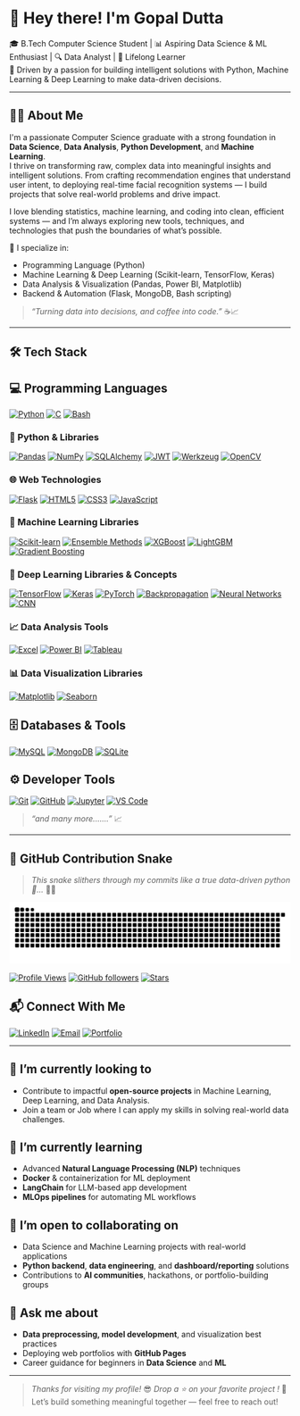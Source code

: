# 👋 Hey there! I'm Gopal Dutta                    


🎓 B.Tech Computer Science Student | 📊 Aspiring Data Science & ML Enthusiast | 🔍 Data Analyst | 🧠 Lifelong Learner  
🚀 Driven by a passion for building intelligent solutions with Python, Machine Learning & Deep Learning to make data-driven decisions.

---

## 👨‍💻 About Me

I'm a passionate Computer Science graduate with a strong foundation in **Data Science**, **Data Analysis**, **Python Development**, and **Machine Learning**.  
I thrive on transforming raw, complex data into meaningful insights and intelligent solutions. From crafting recommendation engines that understand user intent, to deploying real-time facial recognition systems — I build projects that solve real-world problems and drive impact.

I love blending statistics, machine learning, and coding into clean, efficient systems — and I’m always exploring new tools, techniques, and technologies that push the boundaries of what’s possible.


🧠 I specialize in:
- Programming Language (Python)
- Machine Learning & Deep Learning (Scikit-learn, TensorFlow, Keras)
- Data Analysis & Visualization (Pandas, Power BI, Matplotlib)
- Backend & Automation (Flask, MongoDB, Bash scripting)

> *“Turning data into decisions, and coffee into code.”* ☕📈

---

## 🛠️ Tech Stack

## 💻 Programming Languages

[![Python](https://img.shields.io/badge/-Python-3776AB?style=flat&logo=python&logoColor=white)](https://www.python.org/)
[![C](https://img.shields.io/badge/-C-A8B9CC?style=flat&logo=c&logoColor=black)](https://en.wikipedia.org/wiki/C_(programming_language))
[![Bash](https://img.shields.io/badge/-Bash-121011?style=flat&logo=gnu-bash&logoColor=white)](https://www.gnu.org/software/bash/)

### 🐍 Python & Libraries
[![Pandas](https://img.shields.io/badge/-Pandas-150458?style=flat&logo=pandas&logoColor=white)](https://pandas.pydata.org/)
[![NumPy](https://img.shields.io/badge/-NumPy-013243?style=flat&logo=numpy)](https://numpy.org/)
[![SQLAlchemy](https://img.shields.io/badge/-SQLAlchemy-CC0000?style=flat&logo=python&logoColor=white)](https://www.sqlalchemy.org/)
[![JWT](https://img.shields.io/badge/-JWT-000000?style=flat&logo=jsonwebtokens&logoColor=white)](https://jwt.io/)
[![Werkzeug](https://img.shields.io/badge/-Werkzeug-308446?style=flat&logo=python&logoColor=white)](https://werkzeug.palletsprojects.com/)
[![OpenCV](https://img.shields.io/badge/-OpenCV-5C3EE8?style=flat&logo=opencv&logoColor=white)](https://opencv.org/)

### 🌐 Web Technologies
[![Flask](https://img.shields.io/badge/-Flask-000000?style=flat&logo=flask&logoColor=white)](https://flask.palletsprojects.com/)
[![HTML5](https://img.shields.io/badge/-HTML5-E34F26?style=flat&logo=html5&logoColor=white)](https://developer.mozilla.org/en-US/docs/Web/HTML)
[![CSS3](https://img.shields.io/badge/-CSS3-1572B6?style=flat&logo=css3)](https://developer.mozilla.org/en-US/docs/Web/CSS)
[![JavaScript](https://img.shields.io/badge/-JavaScript-F7DF1E?style=flat&logo=javascript&logoColor=black)](https://developer.mozilla.org/en-US/docs/Web/JavaScript)

### 🤖 Machine Learning Libraries
[![Scikit-learn](https://img.shields.io/badge/-Scikit--learn-F7931E?style=flat&logo=scikit-learn&logoColor=white)](https://scikit-learn.org/)
[![Ensemble Methods](https://img.shields.io/badge/-Ensemble%20Methods-7A1FA2?style=flat&logo=scikit-learn&logoColor=white)](https://scikit-learn.org/stable/modules/ensemble.html)
[![XGBoost](https://img.shields.io/badge/-XGBoost-0072C6?style=flat&logo=github&logoColor=white)](https://xgboost.ai/)
[![LightGBM](https://img.shields.io/badge/-LightGBM-00C292?style=flat&logo=lightgbm&logoColor=white)](https://lightgbm.readthedocs.io/)
[![Gradient Boosting](https://img.shields.io/badge/-Gradient%20Boosting-5319e7?style=flat&logo=python&logoColor=white)](https://scikit-learn.org/stable/modules/ensemble.html#gradient-tree-boosting)

### 🧠 Deep Learning Libraries & Concepts
[![TensorFlow](https://img.shields.io/badge/-TensorFlow-FF6F00?style=flat&logo=tensorflow)](https://www.tensorflow.org/)
[![Keras](https://img.shields.io/badge/-Keras-D00000?style=flat&logo=keras)](https://keras.io/)
[![PyTorch](https://img.shields.io/badge/-PyTorch-EE4C2C?style=flat&logo=pytorch&logoColor=white)](https://pytorch.org/)
[![Backpropagation](https://img.shields.io/badge/-Backpropagation-333333?style=flat&logo=python&logoColor=white)](https://en.wikipedia.org/wiki/Backpropagation)
[![Neural Networks](https://img.shields.io/badge/-Neural%20Networks-6929C4?style=flat&logo=python&logoColor=white)](https://en.wikipedia.org/wiki/Artificial_neural_network)
[![CNN](https://img.shields.io/badge/-CNN-00599C?style=flat&logo=github&logoColor=white)](https://en.wikipedia.org/wiki/Convolutional_neural_network)


### 📈 Data Analysis Tools
[![Excel](https://img.shields.io/badge/-Excel-217346?style=flat&logo=microsoft-excel&logoColor=white)](https://www.microsoft.com/en-us/microsoft-365/excel)
[![Power BI](https://img.shields.io/badge/-Power%20BI-F2C811?style=flat&logo=powerbi&logoColor=black)](https://powerbi.microsoft.com/)
[![Tableau](https://img.shields.io/badge/-Tableau-E97627?style=flat&logo=tableau&logoColor=white)](https://www.tableau.com/)

### 📊 Data Visualization Libraries
[![Matplotlib](https://img.shields.io/badge/-Matplotlib-11557C?style=flat&logo=plotly&logoColor=white)](https://matplotlib.org/)
[![Seaborn](https://img.shields.io/badge/-Seaborn-579ACA?style=flat&logo=python&logoColor=white)](https://seaborn.pydata.org/)

## 🗄️ Databases & Tools

[![MySQL](https://img.shields.io/badge/-MySQL-00758F?style=flat&logo=mysql&logoColor=white)](https://www.mysql.com/)
[![MongoDB](https://img.shields.io/badge/-MongoDB-47A248?style=flat&logo=mongodb&logoColor=white)](https://www.mongodb.com/)
[![SQLite](https://img.shields.io/badge/-SQLite-003B57?style=flat&logo=sqlite&logoColor=white)](https://www.sqlite.org/index.html)

## ⚙️ Developer Tools

[![Git](https://img.shields.io/badge/-Git-F05032?style=flat&logo=git&logoColor=white)](https://git-scm.com/)
[![GitHub](https://img.shields.io/badge/-GitHub-181717?style=flat&logo=github)](https://github.com/)
[![Jupyter](https://img.shields.io/badge/-Jupyter-F37626?style=flat&logo=jupyter&logoColor=white)](https://jupyter.org/)
[![VS Code](https://img.shields.io/badge/-VS%20Code-007ACC?style=flat&logo=visual-studio-code&logoColor=white)](https://code.visualstudio.com/)

> *“and many more.......”* 📈
---

## 🐍 GitHub Contribution Snake

> _This snake slithers through my commits like a true data-driven python 🐍..._ 🌿👑
> 
<p align="left">
  <img alt="snake gif" src="https://github.com/Gopal-dutta/Gopal-dutta/blob/output/github-snake-dark.svg"/>
</p>

[![Profile Views](https://komarev.com/ghpvc/?username=Gopal-dutta&style=flat-square&color=0abde3)](https://github.com/Gopal-dutta)
[![GitHub followers](https://img.shields.io/github/followers/Gopal-dutta?label=Followers&style=flat-square&color=0abde3)](https://github.com/Gopal-dutta?tab=followers)
[![Stars](https://img.shields.io/github/stars/Gopal-dutta?label=Stars&style=flat-square&color=0abde3)](https://github.com/Gopal-dutta?tab=stars)



## 📬 Connect With Me

[![LinkedIn](https://img.shields.io/badge/LinkedIn-%230077B5?style=flat-square&logo=linkedin&logoColor=white)](https://www.linkedin.com/in/gopal-dutta-662bb9184/)
[![Email](https://img.shields.io/badge/Email-gdutta270@gmail.com-D14836?style=flat-square&logo=gmail&logoColor=white)](mailto:gdutta270@gmail.com)
[![Portfolio](https://img.shields.io/badge/Portfolio-gopal--dutta.github.io-0A66C2?style=flat-square&logo=internet-explorer&logoColor=white)](https://gopal-dutta.github.io/Portfolio-Website/)


---

## 🔭 I’m currently looking to
- Contribute to impactful **open-source projects** in Machine Learning, Deep Learning, and Data Analysis.
- Join a team or Job where I can apply my skills in solving real-world data challenges.

## 🌱 I’m currently learning
- Advanced **Natural Language Processing (NLP)** techniques
- **Docker** & containerization for ML deployment
- **LangChain** for LLM-based app development
- **MLOps pipelines** for automating ML workflows

## 👯 I’m open to collaborating on
- Data Science and Machine Learning projects with real-world applications
- **Python backend**, **data engineering**, and **dashboard/reporting** solutions
- Contributions to **AI communities**, hackathons, or portfolio-building groups

## 💬 Ask me about
- **Data preprocessing, model development**, and visualization best practices
- Deploying web portfolios with **GitHub Pages**
- Career guidance for beginners in **Data Science** and **ML**



---

> _Thanks for visiting my profile!_ 😎
> _Drop a ⭐ on your favorite project !_
> 🤝 Let’s build something meaningful together — feel free to reach out!
